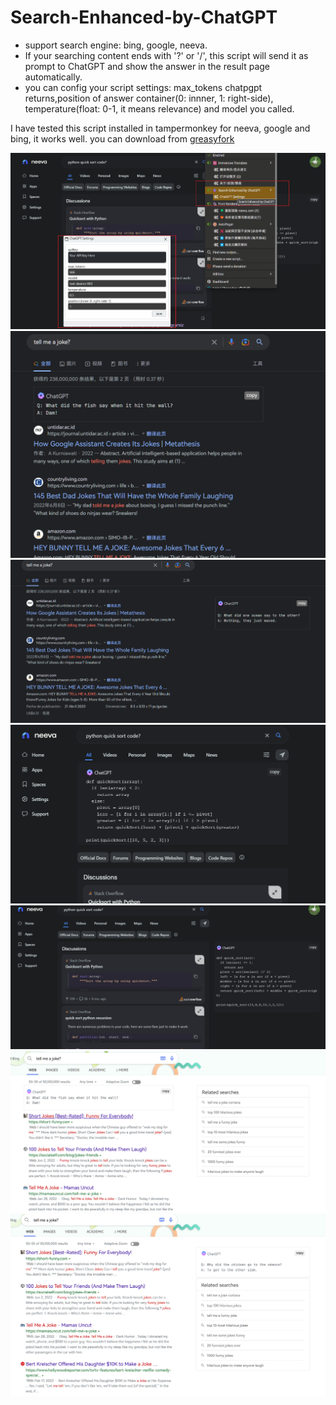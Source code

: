 # Search-Enhanced-by-ChatGPT

- support search engine: bing, google, neeva. 
- If your searching content ends with '?' or '/', this script will send it as prompt to ChatGPT and show the answer in the result page automatically.
- you can config your script settings: max_tokens chatpgpt returns,position of answer container(0: innner, 1: right-side), temperature(float: 0-1, it means relevance) and model you called.

I have tested this script installed in tampermonkey for neeva, google and bing, it works well. you can download from [greasyfork ](https://greasyfork.org/zh-CN/scripts/460673-search-enhanced-by-chatgpt)

![](https://github.com/uiliugang/Search-Enhanced-by-ChatGPT/blob/5f58b421b2cd9230f33a499cf056bb5d7c100a6c/screenshots/settings.png)
![](https://github.com/uiliugang/Search-Enhanced-by-ChatGPT/blob/5f58b421b2cd9230f33a499cf056bb5d7c100a6c/screenshots/google_1.png)
![](https://github.com/uiliugang/Search-Enhanced-by-ChatGPT/blob/5f58b421b2cd9230f33a499cf056bb5d7c100a6c/screenshots/google_2.png)
![](https://github.com/uiliugang/Search-Enhanced-by-ChatGPT/blob/5f58b421b2cd9230f33a499cf056bb5d7c100a6c/screenshots/neeva_1.png)
![](https://github.com/uiliugang/Search-Enhanced-by-ChatGPT/blob/5f58b421b2cd9230f33a499cf056bb5d7c100a6c/screenshots/neeva_2.png)
![](https://github.com/uiliugang/Search-Enhanced-by-ChatGPT/blob/5f58b421b2cd9230f33a499cf056bb5d7c100a6c/screenshots/bing_1.png)
![](https://github.com/uiliugang/Search-Enhanced-by-ChatGPT/blob/5f58b421b2cd9230f33a499cf056bb5d7c100a6c/screenshots/bing_2.png)



